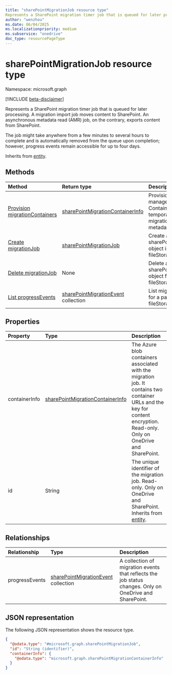 ```yaml
---
title: "sharePointMigrationJob resource type"
Represents a SharePoint migration timer job that is queued for later processing.
author: "wenzhou"
ms.date: 06/04/2025
ms.localizationpriority: medium
ms.subservice: "onedrive"
doc_type: resourcePageType
---
```


# sharePointMigrationJob resource type

Namespace: microsoft.graph

[!INCLUDE [beta-disclaimer](../../includes/beta-disclaimer.md)]

Represents a SharePoint migration timer job that is queued for later processing. A migration import job moves content to SharePoint. An asynchronous metadata read (AMR) job, on the contrary, exports content from SharePoint.

The job might take anywhere from a few minutes to several hours to complete and is automatically removed from the queue upon completion; however, progress events remain accessible for up to four days.

Inherits from [entity](../resources/entity.md).

## Methods
|Method|Return type|Description|
|:---|:---|:---|
|[Provision migrationContainers](../api/filestoragecontainer-provisionmigrationcontainers.md)|[sharePointMigrationContainerInfo](../resources/sharepointmigrationcontainerinfo.md)|Provision SharePoint-managed Azure Blob Containers as temporary storage for migration content and metadata.|
|[Create migrationJob](../api/filestoragecontainer-post-migrationjobs.md)|[sharePointMigrationJob](../resources/sharepointmigrationjob.md)|Create a new sharePointMigrationJob object in a fileStorageContainer.|
|[Delete migrationJob](../api/filestoragecontainer-delete-migrationjobs.md)|None|Delete a sharePointMigrationJob object from a fileStorageContainer.|
|[List progressEvents](../api/filestoragecontainer-migrationjob-list-progressevents.md)|[sharePointMigrationEvent](../resources/sharepointmigrationevent.md) collection|List migration events for a particular job in a fileStorageContainer.|

## Properties
|Property|Type|Description|
|:---|:---|:---|
|containerInfo|[sharePointMigrationContainerInfo](../resources/sharepointmigrationcontainerinfo.md)|The Azure blob containers associated with the migration job. It contains two container URLs and the key for content encryption. Read-only. Only on OneDrive and SharePoint.|
|id|String|The unique identifier of the migration job. Read-only. Only on OneDrive and SharePoint. Inherits from [entity](../resources/entity.md).|

## Relationships
|Relationship|Type|Description|
|:---|:---|:---|
|progressEvents|[sharePointMigrationEvent](../resources/sharepointmigrationevent.md) collection|A collection of migration events that reflects the job status changes. Only on OneDrive and SharePoint.|

## JSON representation
The following JSON representation shows the resource type.
<!-- {
  "blockType": "resource",
  "keyProperty": "id",
  "@odata.type": "microsoft.graph.sharePointMigrationJob",
  "baseType": "microsoft.graph.entity",
  "openType": false
}
-->
``` json
{
  "@odata.type": "#microsoft.graph.sharePointMigrationJob",
  "id": "String (identifier)",
  "containerInfo": {
    "@odata.type": "microsoft.graph.sharePointMigrationContainerInfo"
  }
}
```
